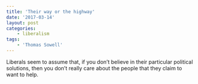 ```yaml
---
title: 'Their way or the highway'
date: '2017-03-14'
layout: post
categories:
    - liberalism
tags:
    - 'Thomas Sowell'
---
```


Liberals seem to assume that, if you don’t believe in their particular political solutions, then you don’t really care about the people that they claim to want to help.
